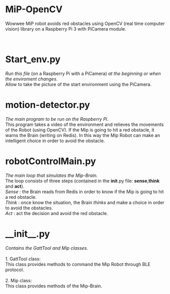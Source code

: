 # MiP-OpenCV
Wowwee MiP robot avoids red obstacles using OpenCV (real time computer vision) library on a Raspberry Pi 3 with PiCamera module.

<br><h1> Start_env.py </h1>

*Run this file* (on a Raspberry Pi with a PiCamera) *at the beginning or when the enviroment changes*.
<br>Allow to take the picture of the start environment using the PiCamera.

<h1> motion-detector.py </h1>

*The main program to be run on the Raspberry Pi.*
<br> This program takes a video of the environment and relieves the movements of the Robot (using OpenCV). If the Mip is going to hit a red obstacle, 
it warns the Brain (writing on Redis). In this way the Mip Robot can make an intelligent choice in order to avoid the obstacle.

<h1> robotControlMain.py </h1> 

*The main loop that simulates the Mip-Brain.*
<br> The loop consists of three steps (contained in the __init__.py file: **sense**,**think** and **act**).
<br> *Sense* : the Brain reads from Redis in order to know if the Mip is going to hit a red obstacle. 
<br> *Think* : once know the situation, the Brain *thinks* and make a choice in order to avoid the obstacles.
<br> *Act* : act the decision and avoid the red obstacle.

<h1> __init__.py </h1>

*Contains the GattTool and Mip classes.*
<br>
<br> 1. GattTool class:
<br> This class provides methods to command the Mip Robot through BLE protocol.
<br>
<br> 2. Mip class: 
<br> This class provides methods of the Mip-Brain. 



